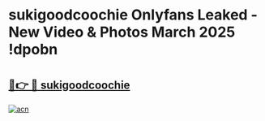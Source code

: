 # sukigoodcoochie Onlyfans Leaked - New Video & Photos March 2025 !dpobn

# <h2><a href="https://2l90aq.iuczelnia.edu.pl?title=sukigoodcoochie&ref=dpobn">🔗👉 🔴 sukigoodcoochie</a></h2>

[![acn](https://github.com/user-attachments/assets/0f9c940e-d8b0-45ae-aac7-cd30a18b3e1c)](https://2l90aq.iuczelnia.edu.pl?title=sukigoodcoochie&ref=dpobn)

